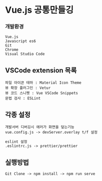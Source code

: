 # Vue.js 공통만들깅

### 개발환경
```
Vue.js
Javascript es6
Git
Chrome
Visual Studio Code
```

## VSCode extension 목록
```
파일 아이콘 테마 : Material Icon Theme
뷰 확장 플러그인 : Vetur
뷰 코드 스니펫 : Vue VSCode Snippets
문법 검사 : ESLint
```

## 각종 설정
```
개발서버 디버깅시 에러가 화면을 덮는기능 
vue.config.js -> devServer.overlay t/f 설정

eslint 설정
.eslintrc.js -> prettier/prettier 
```

## 실행방법
```
Git Clone -> npm install -> npm run serve
```
